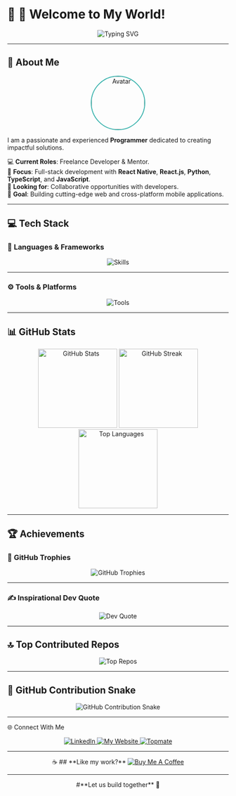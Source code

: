 # 🌟 **👋 Welcome to My World!**  

<div align="center">
  <img src="https://readme-typing-svg.herokuapp.com?font=Fira+Code&size=22&pause=1000&color=00F76F&background=000000&center=true&vCenter=true&width=450&lines=Full-Stack+Developer+%F0%9F%92%BB;MERN+Stack+%F0%9F%93%96;Freelace+Developer+%E2%9C%94%EF%B8%8F" alt="Typing SVG">
</div>

---

## 💫 **About Me**  
<div align="center">
  <img src="https://github.com/mr-robot-abhi/portfolio/blob/main/public/avatar.png" alt="Avatar" width="120" style="border-radius: 50%; border: 2px solid #38B2AC;"/>
</div>

I am a passionate and experienced **Programmer** dedicated to creating impactful solutions.  

💻 **Current Roles**: Freelance Developer & Mentor.  
📱 **Focus**: Full-stack development with **React Native**, **React.js**, **Python**, **TypeScript**, and **JavaScript**.  
🤝 **Looking for**: Collaborative opportunities with developers.  
🌟 **Goal**: Building cutting-edge web and cross-platform mobile applications.  

---

## 💻 **Tech Stack**  
### 🚀 **Languages & Frameworks**  
<div align="center">
  <img src="https://skillicons.dev/icons?i=ts,python,react,nodejs,django,nextjs,flutter,mongodb&theme=light" alt="Skills" />
</div>

---

### ⚙️ **Tools & Platforms**  
<div align="center">
  <img src="https://skillicons.dev/icons?i=github,docker,aws,postgres,figma,androidstudio,vercel" alt="Tools" />
</div>

---

## 📊 **GitHub Stats**  

<div align="center">
  <img src="https://github-readme-stats.vercel.app/api?username=mr-robot-abhi&theme=tokyonight&hide_border=false&include_all_commits=true&count_private=true" alt="GitHub Stats" height="180px" />
  <img src="https://github-readme-streak-stats.herokuapp.com/?user=mr-robot-abhi&theme=tokyonight&hide_border=false" alt="GitHub Streak" height="180px" />
  <img src="https://github-readme-stats.vercel.app/api/top-langs/?username=mr-robot-abhi&theme=tokyonight&hide_border=false&layout=compact" alt="Top Languages" height="180px" />
</div>

---

## 🏆 **Achievements**  

### 🏅 **GitHub Trophies**  
<div align="center">
  <img src="https://github-profile-trophy.vercel.app/?username=mr-robot-abhi&theme=onedark&no-frame=false&no-bg=false&margin-w=4" alt="GitHub Trophies" />
</div>

---

### ✍️ **Inspirational Dev Quote**  
<div align="center">
  <img src="https://quotes-github-readme.vercel.app/api?type=horizontal&theme=tokyonight" alt="Dev Quote" />
</div>

---

## 🔝 **Top Contributed Repos**  
<div align="center">
  <img src="https://github-contributor-stats.vercel.app/api?username=mr-robot-abhi&limit=5&theme=tokyonight&combine_all_yearly_contributions=true" alt="Top Repos" />
</div>

---

## 🐍 **GitHub Contribution Snake**  
<div align="center">
  <img src="https://github.com/mr-robot-abhi/portfolio/blob/main/public/github-user-contribution.svg" alt="GitHub Contribution Snake" />
</div>

---

🌐 Connect With Me
<div align="center"> <a href="https://linkedin.com/in/mr-robot-abhi"> <img src="https://img.shields.io/badge/LinkedIn-%230077B5.svg?style=for-the-badge&logo=linkedin&logoColor=white" alt="LinkedIn" /> </a> <a href="https://mr-robot-abhi.netlify.app/"> <img src="https://img.shields.io/badge/My%20Website-%23282C34.svg?style=for-the-badge&logo=google-chrome&logoColor=%2361DAFB" alt="My Website" /> </a> <a href="https://topmate.io/abhishek_math"> <img src="https://img.shields.io/badge/Topmate-%23FF6F00.svg?style=for-the-badge&logo=firefox-browser&logoColor=white" alt="Topmate" /> </a> </div>

---

<div align="center">
☕ ## **Like my work?**  
<a href="https://buymeacoffee.com/mr.robot.abhi">
  <img src="https://img.shields.io/badge/Buy%20Me%20A-Coffee-orange?style=flat&logo=buy-me-a-coffee" alt="Buy Me A Coffee" />
</a>
</div>

--- 

<div align="center"> #**Let us build together** 🚀
